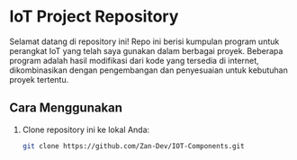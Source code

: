 # IoT Project Repository

Selamat datang di repository ini! Repo ini berisi kumpulan program untuk perangkat IoT yang telah saya gunakan dalam berbagai proyek. Beberapa program adalah hasil modifikasi dari kode yang tersedia di internet, dikombinasikan dengan pengembangan dan penyesuaian untuk kebutuhan proyek tertentu.

## Cara Menggunakan
1. Clone repository ini ke lokal Anda:
   ```bash
   git clone https://github.com/Zan-Dev/IOT-Components.git